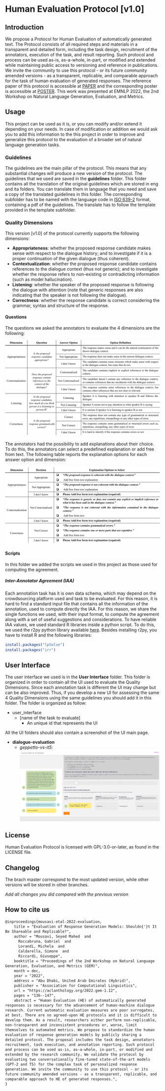 # Human Evaluation Protocol [v1.0]
## Introduction
We propose a Protocol for Human Evaluation of automatically generated text. The Protocol consists of all required steps and materials in a transparent and detailed form, including the task design, recruitment of the annotators, execution of the task, and result reporting. Such protocol and process can be used as-is, as-a-whole, in-part, or modified and extended while maintaining public access to versioning and reference in publications. We invite the community to use this protocol - or its future community amended versions - as a transparent, replicable, and comparable approach for the task of human evaluation of generated responses. The reference paper of this protocol is accessible at [PAPER](./paper.pdf) and the corresponding poster is accessible at [POSTER](./poster.pdf). This work was presented at EMNLP 2022, the 2nd Workshop on Natural Language Generation, Evaluation, and Metrics.

## Usage
This project can be used as it is, or you can modify and/or extend it depending on your needs. In case of modification or addition we would ask you to add this information to the this project in order to improve and generalize this protocol to the evaluation of a broader set of natural language generation tasks.
### Guidelines
The guidelines are the main pillar of the protocol. This means that any substantial changes will produce a new version of the protocol. The guidelines that we used are saved in the **guidelines** folder. This folder contains all the translation of the original guidelines which are stored in eng and ita folders. You can translate them in language that you need and save a copy of the translated guidelines in this folder. The corresponding subfolder has to be named with the language code in [ISO 639-2](https://en.wikipedia.org/wiki/ISO_639-2) format, containing a pdf of the guidelines. The translate has to follow the template provided in the template subfolder.
### Quality Dimensions
This version [v1.0] of the protocol currently supports the following dimensions:
- **Appropriateness**: whether the proposed response candidate makes sense with respect to the dialogue history; and to investigate if it is a proper continuation of the given dialogue (thus coherent).
- **Contextualization**: whether the proposed response candidate contains references to the dialogue context (thus not generic); and to investigate whether the response refers to non-existing or contradicting information (such as model hallucination).
- **Listening**: whether the speaker of the proposed response is following the dialogue with attention (note that generic responses are also indicating that the speaker is not following the dialogue).
- **Correctness**: whether the response candidate is correct considering the grammar, syntax and structure of the response.

#### Questions
The questions we asked the annotators to evaluate the 4 dimensions are the following:

![ExplanationQA](./img/QATable-1.png)

The annotators had the possibility to add explanations about their choice. To do this, the annotators can select a predefined explanation or add free from text. The following table reports the explanation options for each answer option and dimension:

![ExplanationQA](./img/ExplQA-1.png)

#### Scripts
In this folder we added the scripts we used in this project as those used for computing the agreement.
##### Inter-Annotator Agreement (IAA)
Each annotation task has it is own data schema, which may depend on the crowdsourcing platform used and task to be evaluated. For this reason, it is hard to find a standard input file that contains all the information of the annotation, used to compute directly the IAA. For this reason, we share the single functions we used, with their input format, to compute the agreement along with a set of useful suggestions and considerations. To have reliable IAA values, we used standard R libraries inside a python script. To do this, we used the r2py python library available [here](https://rpy2.github.io). Besides installing r2py, you have to install R and the following libraries:
```r
install.packages("lpSolve")
install.packages("irr")
```
## User Interface
The user interface we used is in the **User Interface** folder. This folder is organized in order to contain all the UI used to evaluate the Quality Dimensions. Since each annotation task is different the UI may change but can be also improved. Thus, if you develop a new UI for assessing the same 4 Quality Dimensions using the same guidelines you should add it in this folder. The folder is organized as follow:
- user_interface
  - [name of the task to evaluate]
    - An unique id that represents the UI

All the UI folders should also contain a screenshot of the UI main page.

- **dialogue-evaluation**
  - *geppetto-vs-it5*: ![gvst5](./user_interface/dialogue-evaluation/geppetto-vs-it5/img/screen.png)

## License
Human Evaluation Protocol is licensed with GPL-3.0-or-later, as found in the LICENSE file.
## Changelog
The brach master correspond to the most updated version, while other versions will be stored in other branches.

*Add all changes you did compared with the previous version*

## How to cite us 
```
@inproceedings{mousavi-etal-2022-evaluation,
    title = "Evaluation of Response Generation Models: Shouldn{'}t It Be Shareable and Replicable?",
    author = "Mousavi, Seyed Mahed  and
      Roccabruna, Gabriel  and
      Lorandi, Michela  and
      Caldarella, Simone  and
      Riccardi, Giuseppe",
    booktitle = "Proceedings of the 2nd Workshop on Natural Language Generation, Evaluation, and Metrics (GEM)",
    month = dec,
    year = "2022",
    address = "Abu Dhabi, United Arab Emirates (Hybrid)",
    publisher = "Association for Computational Linguistics",
    url = "https://aclanthology.org/2022.gem-1.12",
    pages = "136--147",
    abstract = "Human Evaluation (HE) of automatically generated responses is necessary for the advancement of human-machine dialogue research. Current automatic evaluation measures are poor surrogates, at best. There are no agreed-upon HE protocols and it is difficult to develop them. As a result, researchers either perform non-replicable, non-transparent and inconsistent procedures or, worse, limit themselves to automated metrics. We propose to standardize the human evaluation of response generation models by publicly sharing a detailed protocol. The proposal includes the task design, annotators recruitment, task execution, and annotation reporting. Such protocol and process can be used as-is, as-a-whole, in-part, or modified and extended by the research community. We validate the protocol by evaluating two conversationally fine-tuned state-of-the-art models (GPT-2 and T5) for the complex task of personalized response generation. We invite the community to use this protocol - or its future community amended versions - as a transparent, replicable, and comparable approach to HE of generated responses.",
}
```
